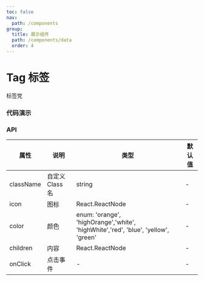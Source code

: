 ```yaml
---
toc: false
nav:
  path: /components
group:
  title: 展示组件
  path: /components/data
  order: 4
---
```


# Tag 标签

标签党

### 代码演示

<code src="./demo/index.tsx"></code>

### API

| 属性      | 说明            | 类型                                                                               | 默认值 |
| --------- | --------------- | ---------------------------------------------------------------------------------- | ------ |
| className | 自定义 Class 名 | string                                                                             | -      |
| icon      | 图标            | React.ReactNode                                                                    | -      |
| color     | 颜色            | enum: 'orange', 'highOrange','white', 'highWhite','red', 'blue', 'yellow', 'green' | -      |
| children  | 内容            | React.ReactNode                                                                    | -      |
| onClick   | 点击事件        | -                                                                                  | -      |
